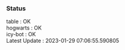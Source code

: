 ### Status


table : OK  
hogwarts : OK  
icy-bot : OK  
Latest Update : 2023-01-29 07:06:55.590805
